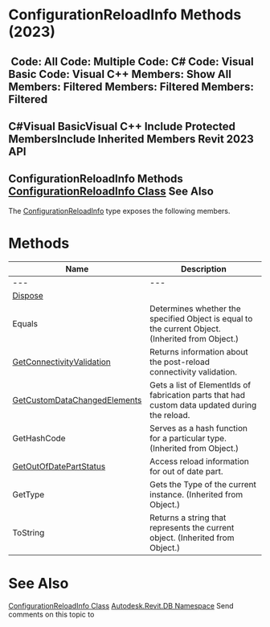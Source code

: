 # ConfigurationReloadInfo Methods (2023)

﻿
 Code: All Code: Multiple Code: C# Code: Visual Basic Code: Visual C++  Members: Show All Members: Filtered Members: Filtered Members: Filtered   
---  
C#Visual BasicVisual C++
Include Protected MembersInclude Inherited Members
Revit 2023 API  
---  
ConfigurationReloadInfo Methods  
[ConfigurationReloadInfo Class](f19d2d1f-191d-ec90-4b07-20c9307bf537.md "ConfigurationReloadInfo Class") See Also  
---  
The [ConfigurationReloadInfo](f19d2d1f-191d-ec90-4b07-20c9307bf537.md "ConfigurationReloadInfo Class") type exposes the following members.
# Methods
| Name | Description |
| --- | --- |
| --- | --- | --- |
| [Dispose](41b2c405-8504-3fd0-c308-b96a0a2ef607.md "Dispose Method") |
| Equals | Determines whether the specified Object is equal to the current Object. (Inherited from Object.) |
| [GetConnectivityValidation](d4e50d7c-3e1d-37cf-bbcb-ee98d987d182.md "GetConnectivityValidation Method") | Returns information about the post-reload connectivity validation. |
| [GetCustomDataChangedElements](c3679f73-8888-0dc0-69e2-64bf09a09fd8.md "GetCustomDataChangedElements Method") | Gets a list of ElementIds of fabrication parts that had custom data updated during the reload. |
| GetHashCode | Serves as a hash function for a particular type.  (Inherited from Object.) |
| [GetOutOfDatePartStatus](7281d696-b9c8-130e-a165-9906dd5aad29.md "GetOutOfDatePartStatus Method") | Access reload information for out of date part. |
| GetType | Gets the Type of the current instance. (Inherited from Object.) |
| ToString | Returns a string that represents the current object. (Inherited from Object.) |

# See Also
[ConfigurationReloadInfo Class](f19d2d1f-191d-ec90-4b07-20c9307bf537.md "ConfigurationReloadInfo Class")
[Autodesk.Revit.DB Namespace](87546ba7-461b-c646-cbb1-2cb8f5bff8b2.md "Autodesk.Revit.DB Namespace")
Send comments on this topic to 